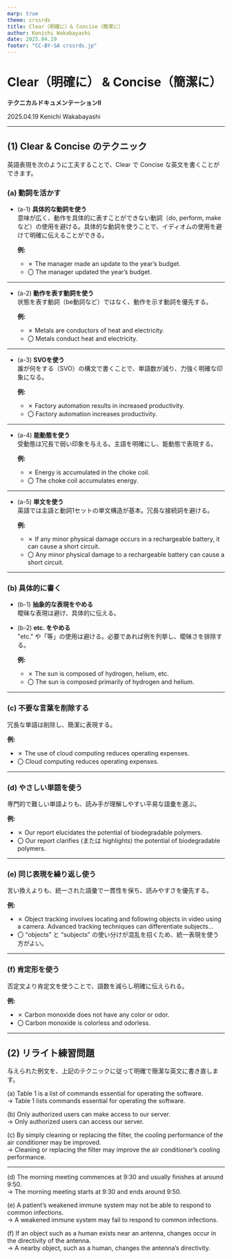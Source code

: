 ```yaml
---
marp: true
theme: crssrds
title: Clear（明確に）& Concise（簡潔に）
author: Kenichi Wakabayashi
date: 2025.04.19
footer: "CC-BY-SA crssrds.jp"
---
```

<!--
class: cover
-->

# Clear（明確に） & Concise（簡潔に）<!-- fit -->
**テクニカルドキュメンテーションII**

2025.04.19 Kenichi Wakabayashi

---
<!--
class: body
-->

## (1) Clear & Concise のテクニック

英語表現を次のように工夫することで、Clear で Concise な英文を書くことができます。

### (a) 動詞を活かす

- (a-1) **具体的な動詞を使う**  
意味が広く、動作を具体的に表すことができない動詞（do, perform, make など）の使用を避ける。具体的な動詞を使うことで、イディオムの使用を避けて明確に伝えることができる。

  **例:**  
  - ✗ The manager made an update to the year’s budget.  
  - 〇 The manager updated the year’s budget.

---

- (a-2) **動作を表す動詞を使う**  
状態を表す動詞（be動詞など）ではなく、動作を示す動詞を優先する。

  **例:**  
  - ✗ Metals are conductors of heat and electricity.  
  - 〇 Metals conduct heat and electricity.

---


- (a-3) **SVOを使う**  
誰が何をする（SVO）の構文で書くことで、単語数が減り、力強く明確な印象になる。

  **例:**  
  - ✗ Factory automation results in increased productivity.  
  - 〇 Factory automation increases productivity.

---

- (a-4) **能動態を使う**  
受動態は冗長で弱い印象を与える。主語を明確にし、能動態で表現する。

  **例:**  
  - ✗ Energy is accumulated in the choke coil.  
  - 〇 The choke coil accumulates energy.

---

- (a-5) **単文を使う**  
英語では主語と動詞1セットの単文構造が基本。冗長な接続詞を避ける。

  **例:**  
  - ✗ If any minor physical damage occurs in a rechargeable battery, it can cause a short circuit.  
  - 〇 Any minor physical damage to a rechargeable battery can cause a short circuit.

---

### (b) 具体的に書く

- (b-1) **抽象的な表現をやめる**  
曖昧な表現は避け、具体的に伝える。

- (b-2) **etc. をやめる**  
"etc." や「等」の使用は避ける。必要であれば例を列挙し、曖昧さを排除する。

  **例:**  
  - ✗ The sun is composed of hydrogen, helium, etc.  
  - 〇 The sun is composed primarily of hydrogen and helium.

---

### (c) 不要な言葉を削除する

冗長な単語は削除し、簡潔に表現する。

**例:**  
- ✗ The use of cloud computing reduces operating expenses.  
- 〇 Cloud computing reduces operating expenses.

---

### (d) やさしい単語を使う

専門的で難しい単語よりも、読み手が理解しやすい平易な語彙を選ぶ。

**例:**  
- ✗ Our report elucidates the potential of biodegradable polymers.  
- 〇 Our report clarifies (または highlights) the potential of biodegradable polymers.

---

### (e) 同じ表現を繰り返し使う

言い換えよりも、統一された語彙で一貫性を保ち、読みやすさを優先する。

**例:**  
- ✗ Object tracking involves locating and following objects in video using a camera. Advanced tracking techniques can differentiate subjects...  
- 〇 “objects” と “subjects” の使い分けが混乱を招くため、統一表現を使う方がよい。

---

### (f) 肯定形を使う

否定文より肯定文を使うことで、語数を減らし明確に伝えられる。

**例:**  
- ✗ Carbon monoxide does not have any color or odor.  
- 〇 Carbon monoxide is colorless and odorless.

---

## (2) リライト練習問題

与えられた例文を、上記のテクニックに従って明確で簡潔な英文に書き直します。

(a) Table 1 is a list of commands essential for operating the software.  
→ Table 1 lists commands essential for operating the software.

(b) Only authorized users can make access to our server.  
→ Only authorized users can access our server.

(c) By simply cleaning or replacing the filter, the cooling performance of the air conditioner may be improved.  
→ Cleaning or replacing the filter may improve the air conditioner’s cooling performance.

---

(d) The morning meeting commences at 9:30 and usually finishes at around 9:50.  
→ The morning meeting starts at 9:30 and ends around 9:50.

(e) A patient’s weakened immune system may not be able to respond to common infections.  
→ A weakened immune system may fail to respond to common infections.

(f) If an object such as a human exists near an antenna, changes occur in the directivity of the antenna.  
→ A nearby object, such as a human, changes the antenna’s directivity.